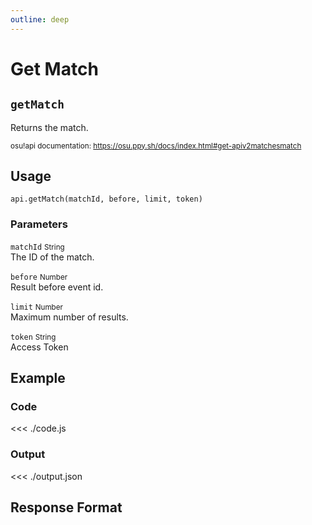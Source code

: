 ```yaml
---
outline: deep
---
```


# Get Match <Badge type="info" text="GET"/>

## `getMatch`

Returns the match.

<small>osu!api documentation: https://osu.ppy.sh/docs/index.html#get-apiv2matchesmatch</small>

## Usage

`api.getMatch(matchId, before, limit, token)`

### Parameters

`matchId` <small>String</small><br>
The ID of the match.

`before` <small>Number</small> <Badge type="tip" text="optional" /><br>
Result before event id.

`limit` <small>Number</small> <Badge type="tip" text="optional" /><br>
Maximum number of results.

`token` <small>String</small><br>
Access Token

## Example

### Code
<<< ./code.js

### Output
<<< ./output.json

## Response Format

<!--@include: ./response.md-->